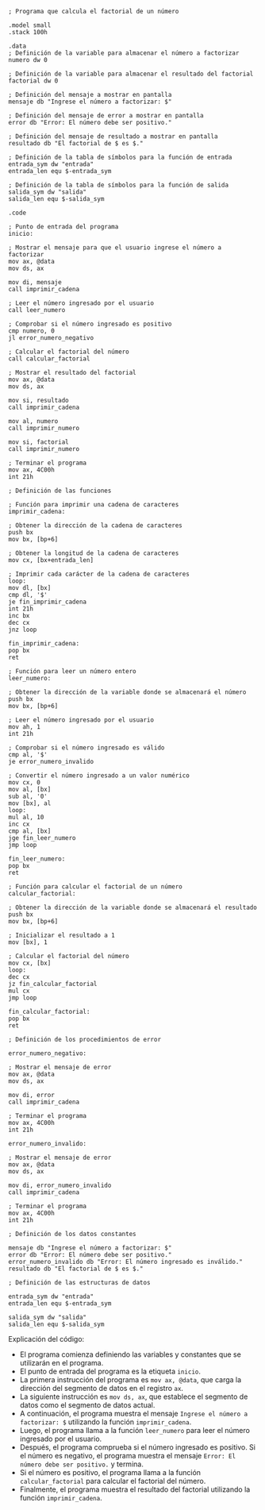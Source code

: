 ```assembly
; Programa que calcula el factorial de un número

.model small
.stack 100h

.data
; Definición de la variable para almacenar el número a factorizar
numero dw 0

; Definición de la variable para almacenar el resultado del factorial
factorial dw 0

; Definición del mensaje a mostrar en pantalla
mensaje db "Ingrese el número a factorizar: $"

; Definición del mensaje de error a mostrar en pantalla
error db "Error: El número debe ser positivo."

; Definición del mensaje de resultado a mostrar en pantalla
resultado db "El factorial de $ es $."

; Definición de la tabla de símbolos para la función de entrada
entrada_sym dw "entrada"
entrada_len equ $-entrada_sym

; Definición de la tabla de símbolos para la función de salida
salida_sym dw "salida"
salida_len equ $-salida_sym

.code

; Punto de entrada del programa
inicio:

; Mostrar el mensaje para que el usuario ingrese el número a factorizar
mov ax, @data
mov ds, ax

mov di, mensaje
call imprimir_cadena

; Leer el número ingresado por el usuario
call leer_numero

; Comprobar si el número ingresado es positivo
cmp numero, 0
jl error_numero_negativo

; Calcular el factorial del número
call calcular_factorial

; Mostrar el resultado del factorial
mov ax, @data
mov ds, ax

mov si, resultado
call imprimir_cadena

mov al, numero
call imprimir_numero

mov si, factorial
call imprimir_numero

; Terminar el programa
mov ax, 4C00h
int 21h

; Definición de las funciones

; Función para imprimir una cadena de caracteres
imprimir_cadena:

; Obtener la dirección de la cadena de caracteres
push bx
mov bx, [bp+6]

; Obtener la longitud de la cadena de caracteres
mov cx, [bx+entrada_len]

; Imprimir cada carácter de la cadena de caracteres
loop:
mov dl, [bx]
cmp dl, '$'
je fin_imprimir_cadena
int 21h
inc bx
dec cx
jnz loop

fin_imprimir_cadena:
pop bx
ret

; Función para leer un número entero
leer_numero:

; Obtener la dirección de la variable donde se almacenará el número
push bx
mov bx, [bp+6]

; Leer el número ingresado por el usuario
mov ah, 1
int 21h

; Comprobar si el número ingresado es válido
cmp al, '$'
je error_numero_invalido

; Convertir el número ingresado a un valor numérico
mov cx, 0
mov al, [bx]
sub al, '0'
mov [bx], al
loop:
mul al, 10
inc cx
cmp al, [bx]
jge fin_leer_numero
jmp loop

fin_leer_numero:
pop bx
ret

; Función para calcular el factorial de un número
calcular_factorial:

; Obtener la dirección de la variable donde se almacenará el resultado
push bx
mov bx, [bp+6]

; Inicializar el resultado a 1
mov [bx], 1

; Calcular el factorial del número
mov cx, [bx]
loop:
dec cx
jz fin_calcular_factorial
mul cx
jmp loop

fin_calcular_factorial:
pop bx
ret

; Definición de los procedimientos de error

error_numero_negativo:

; Mostrar el mensaje de error
mov ax, @data
mov ds, ax

mov di, error
call imprimir_cadena

; Terminar el programa
mov ax, 4C00h
int 21h

error_numero_invalido:

; Mostrar el mensaje de error
mov ax, @data
mov ds, ax

mov di, error_numero_invalido
call imprimir_cadena

; Terminar el programa
mov ax, 4C00h
int 21h

; Definición de los datos constantes

mensaje db "Ingrese el número a factorizar: $"
error db "Error: El número debe ser positivo."
error_numero_invalido db "Error: El número ingresado es inválido."
resultado db "El factorial de $ es $."

; Definición de las estructuras de datos

entrada_sym dw "entrada"
entrada_len equ $-entrada_sym

salida_sym dw "salida"
salida_len equ $-salida_sym
```

Explicación del código:

* El programa comienza definiendo las variables y constantes que se utilizarán en el programa.
* El punto de entrada del programa es la etiqueta `inicio`.
* La primera instrucción del programa es `mov ax, @data`, que carga la dirección del segmento de datos en el registro `ax`.
* La siguiente instrucción es `mov ds, ax`, que establece el segmento de datos como el segmento de datos actual.
* A continuación, el programa muestra el mensaje `Ingrese el número a factorizar: $` utilizando la función `imprimir_cadena`.
* Luego, el programa llama a la función `leer_numero` para leer el número ingresado por el usuario.
* Después, el programa comprueba si el número ingresado es positivo. Si el número es negativo, el programa muestra el mensaje `Error: El número debe ser positivo.` y termina.
* Si el número es positivo, el programa llama a la función `calcular_factorial` para calcular el factorial del número.
* Finalmente, el programa muestra el resultado del factorial utilizando la función `imprimir_cadena`.